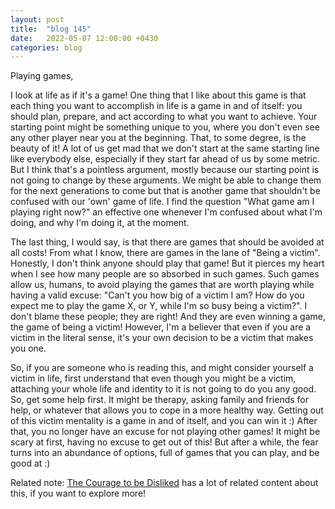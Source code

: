 ```yaml
---
layout: post
title:  "blog 145"
date:   2022-05-07 12:00:00 +0430
categories: blog
---
```


Playing games,

I look at life as if it's a game! One thing that I like about this game is that each thing you want to accomplish in life is a game in and of itself: you should plan, prepare, and act according to what you want to achieve. Your starting point might be something unique to you, where you don't even see any other player near you at the beginning. That, to some degree, is the beauty of it! A lot of us get mad that we don't start at the same starting line like everybody else, especially if they start far ahead of us by some metric. But I think that's a pointless argument, mostly because our starting point is not going to change by these arguments. We might be able to change them for the next generations to come but that is another game that shouldn't be confused with our 'own' game of life. I find the question "What game am I playing right now?" an effective one whenever I'm confused about what I'm doing, and why I'm doing it, at the moment.

The last thing, I would say, is that there are games that should be avoided at all costs! From what I know, there are games in the lane of "Being a victim". Honestly, I don't think anyone should play that game! But it pierces my heart when I see how many people are so absorbed in such games. Such games allow us, humans, to avoid playing the games that are worth playing while having a valid excuse: "Can't you how big of a victim I am? How do you expect me to play the game X, or Y, while I'm so busy being a victim?". I don't blame these people; they are right! And they are even winning a game, the game of being a victim! However, I'm a believer that even if you are a victim in the literal sense, it's your own decision to be a victim that makes you one.

So, if you are someone who is reading this, and might consider yourself a victim in life, first understand that even though you might be a victim, attaching your whole life and identity to it is not going to do you any good. So, get some help first. It might be therapy, asking family and friends for help, or whatever that allows you to cope in a more healthy way. Getting out of this victim mentality is a game in and of itself, and you can win it :) After that, you no longer have an excuse for not playing other games! It might be scary at first, having no excuse to get out of this! But after a while, the fear turns into an abundance of options, full of games that you can play, and be good at :)

Related note: [The Courage to be Disliked](https://www.amazon.de/-/en/Ichiro-Kishimi/dp/1501197274) has a lot of related content about this, if you want to explore more!
